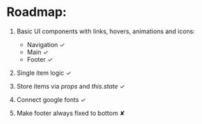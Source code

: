 # Roadmap:

1. Basic UI components with links, hovers, animations and icons:
    <ul>
    <li>Navigation ✓</li>
    <li>Main ✓</li>
    <li>Footer ✓</li>
    </ul>

1. Single item logic ✓

1. Store items via <em>props</em> and <em>this.state</em> ✓

1. Connect google fonts ✓

1. Make footer always fixed to bottom ✘